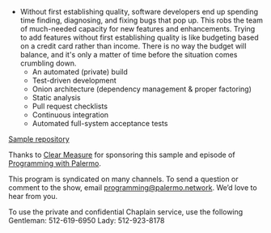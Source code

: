 - Without first establishing quality, software developers end up spending time finding, diagnosing, and fixing bugs that pop up. This robs the team of much-needed capacity for new features and enhancements. Trying to add features without first establishing quality is like budgeting based on a credit card rather than income. There is no way the budget will balance, and it's only a matter of time before the situation comes crumbling down.
	- An automated (private) build
	- Test-driven development
	- Onion architecture (dependency management & proper factoring)
	- Static analysis
	- Pull request checklists
	- Continuous integration
	- Automated full-system acceptance tests

[Sample repository](https://github.com/ClearMeasureLabs/onion-architecture-dotnet-7-container-apps)
	
Thanks to [Clear Measure](https://www.clearmeasure.com) for sponsoring this sample and episode of [Programming with Palermo](https://www.palermo.network).

This program is syndicated on many channels. To send a question or comment to the show, email programming@palermo.network. We’d love to hear from you.

To use the private and confidential Chaplain service, use the following
             Gentleman: 512-619-6950
             Lady: 512-923-8178
